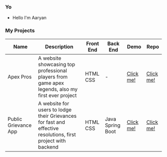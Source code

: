 ### Yo
- Hello I'm Aaryan
                     

### My Projects

| Name | Description | Front End | Back End | Demo | Repo |
| --- | --- | --- | --- | --- | --- |
| Apex Pros | A website showcasing top professional players from game apex legends, also my first ever project | HTML CSS | - |  <a href="https://aaryan-thakur.github.io/Apex-Pros/">Click me!</a> |  <a href="https://github.com/Aaryan-Thakur/Apex-Pros/">Click me!</a> |
| Public Grievance App | A website for users to lodge their Grievances for fast and effective resolutions, first project with backend | HTML CSS | Java Spring Boot |  <a href="https://publicgrievanceapp.herokuapp.com/">Click me!</a> |  <a href="https://github.com/Aaryan-Thakur/Public_Grievance_Program">Click me!</a> |
